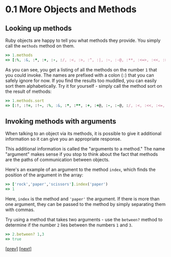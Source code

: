 # 0.1 More Objects and Methods
## Looking up methods
Ruby objects are happy to tell you what methods they provide. You simply call the `methods` method on them.

```ruby
>> 1.methods
=> [:%, :&, :*, :+, :-, :/, :<, :>, :^, :|, :~, :-@, :**, :<=>, :<<, :>>, :<=, :>=, :==, :===, :[], :inspect, :size, :succ, :to_s, :to_f, :div, :divmod, :fdiv, :modulo, :abs, :magnitude, :zero?, :odd?, :even?, :bit_length, :to_int, :to_i, :next, :upto, :chr, :ord, :integer?, :floor, :ceil, :round, :truncate, :downto, :times, :pred, :to_r, :numerator, :denominator, :rationalize, :gcd, :lcm, :gcdlcm, :+@, :eql?, :singleton_method_added, :coerce, :i, :remainder, :real?, :nonzero?, :step, :positive?, :negative?, :quo, :arg, :rectangular, :rect, :polar, :real, :imaginary, :imag, :abs2, :angle, :phase, :conjugate, :conj, :to_c, :between?, :instance_of?, :public_send, :instance_variable_get, :instance_variable_set, :instance_variable_defined?, :remove_instance_variable, :private_methods, :kind_of?, :instance_variables, :tap, :method, :public_method, :singleton_method, :is_a?, :extend, :define_singleton_method, :to_enum, :enum_for, :=~, :!~, :respond_to?, :freeze, :display, :object_id, :send, :nil?, :hash, :class, :singleton_class, :clone, :dup, :itself, :taint, :tainted?, :untaint, :untrust, :trust, :untrusted?, :methods, :protected_methods, :frozen?, :public_methods, :singleton_methods, :!, :!=, :__send__, :equal?, :instance_eval, :instance_exec, :__id__]
```

As you can see, you get a listing of all the methods on the number `1` that you could invoke. The names are prefixed with a colon (`:`) that you can safely ignore for now. If you find the results too muddled, you can easily sort them alphabetically. Try it for yourself - simply call the method sort on the result of methods:

```ruby
>> 1.methods.sort
=> [:!, :!=, :!~, :%, :&, :*, :**, :+, :+@, :-, :-@, :/, :<, :<<, :<=, :<=>, :==, :===, :=~, :>, :>=, :>>, :[], :^, :__id__, :__send__, :abs, :abs2, :angle, :arg, :between?, :bit_length, :ceil, :chr, :class, :clone, :coerce, :conj, :conjugate, :define_singleton_method, :denominator, :display, :div, :divmod, :downto, :dup, :enum_for, :eql?, :equal?, :even?, :extend, :fdiv, :floor, :freeze, :frozen?, :gcd, :gcdlcm, :hash, :i, :imag, :imaginary, :inspect, :instance_eval, :instance_exec, :instance_of?, :instance_variable_defined?, :instance_variable_get, :instance_variable_set, :instance_variables, :integer?, :is_a?, :itself, :kind_of?, :lcm, :magnitude, :method, :methods, :modulo, :negative?, :next, :nil?, :nonzero?, :numerator, :object_id, :odd?, :ord, :phase, :polar, :positive?, :pred, :private_methods, :protected_methods, :public_method, :public_methods, :public_send, :quo, :rationalize, :real, :real?, :rect, :rectangular, :remainder, :remove_instance_variable, :respond_to?, :round, :send, :singleton_class, :singleton_method, :singleton_method_added, :singleton_methods, :size, :step, :succ, :taint, :tainted?, :tap, :times, :to_c, :to_enum, :to_f, :to_i, :to_int, :to_r, :to_s, :truncate, :trust, :untaint, :untrust, :untrusted?, :upto, :zero?, :|, :~]
```

## Invoking methods with arguments
When talking to an object via its methods, it is possible to give it additional information so it can give you an appropriate response.

This additional information is called the "arguments to a method." The name "argument" makes sense if you stop to think about the fact that methods are the paths of communication between objects.

Here's an example of an argument to the method `index`, which finds the position of the argument in the array:

```ruby
>> ['rock','paper','scissors'].index('paper')
=> 1
```

Here, `index` is the method and `'paper'` the argument. If there is more than one argument, they can be passed to the method by simply separating them with commas.

Try using a method that takes two arguments - use the `between?` method to determine if the number `2` lies between the numbers `1` and `3`.

```ruby
>> 2.between? 1,3
=> true
```

[\[prev\]](https://github.com/Fahrenhei7/rubymonk/blob/master/ruby_primer/introduction_to_ruby_objects/0_0_introduction_to_objects.md) [\[next\]](https://github.com/Fahrenhei7/rubymonk/blob/master/ruby_primer/introduction_to_ruby_objects/0_2_syntactic_sugar_for_special_methods.md)
